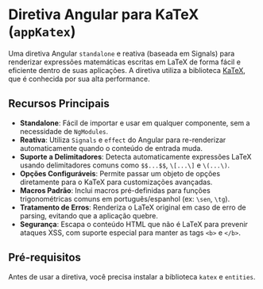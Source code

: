 # Diretiva Angular para KaTeX (`appKatex`)

Uma diretiva Angular `standalone` e reativa (baseada em Signals) para renderizar expressões matemáticas escritas em LaTeX de forma fácil e eficiente dentro de suas aplicações. A diretiva utiliza a biblioteca [KaTeX](https://katex.org/), que é conhecida por sua alta performance.

## Recursos Principais

-   **Standalone**: Fácil de importar e usar em qualquer componente, sem a necessidade de `NgModules`.
-   **Reativa**: Utiliza `Signals` e `effect` do Angular para re-renderizar automaticamente quando o conteúdo de entrada muda.
-   **Suporte a Delimitadores**: Detecta automaticamente expressões LaTeX usando delimitadores comuns como `$$...$$`, `\[...\]` e `\(...\)`.
-   **Opções Configuráveis**: Permite passar um objeto de opções diretamente para o KaTeX para customizações avançadas.
-   **Macros Padrão**: Inclui macros pré-definidas para funções trigonométricas comuns em português/espanhol (ex: `\sen`, `\tg`).
-   **Tratamento de Erros**: Renderiza o LaTeX original em caso de erro de parsing, evitando que a aplicação quebre.
-   **Segurança**: Escapa o conteúdo HTML que não é LaTeX para prevenir ataques XSS, com suporte especial para manter as tags `<b>` e `</b>`.

## Pré-requisitos

Antes de usar a diretiva, você precisa instalar a biblioteca `katex` e `entities`.

